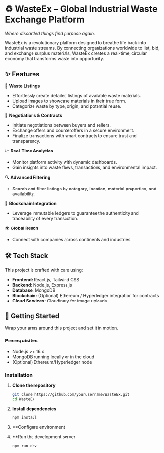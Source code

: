 # ♻️ WasteEx – Global Industrial Waste Exchange Platform

*Where discarded things find purpose again.*

WasteEx is a revolutionary platform designed to breathe life back into industrial waste streams. By connecting organizations worldwide to list, bid, and exchange surplus materials, WasteEx creates a real-time, circular economy that transforms waste into opportunity.

## ✨ Features

🌱 **Waste Listings**
- Effortlessly create detailed listings of available waste materials.
- Upload images to showcase materials in their true form.
- Categorize waste by type, origin, and potential reuse.

💼 **Negotiations & Contracts**
- Initiate negotiations between buyers and sellers.
- Exchange offers and counteroffers in a secure environment.
- Finalize transactions with smart contracts to ensure trust and transparency.

📈 **Real-Time Analytics**
- Monitor platform activity with dynamic dashboards.
- Gain insights into waste flows, transactions, and environmental impact.

🔍 **Advanced Filtering**
- Search and filter listings by category, location, material properties, and availability.

🔗 **Blockchain Integration**
- Leverage immutable ledgers to guarantee the authenticity and traceability of every transaction.

🌍 **Global Reach**
- Connect with companies across continents and industries.

## 🛠️ Tech Stack

This project is crafted with care using:

- **Frontend:** React.js, Tailwind CSS
- **Backend:** Node.js, Express.js
- **Database:** MongoDB
- **Blockchain:** (Optional) Ethereum / Hyperledger integration for contracts
- **Cloud Services:** Cloudinary for image uploads

## 🚀 Getting Started

Wrap your arms around this project and set it in motion.

### Prerequisites

- Node.js >= 16.x
- MongoDB running locally or in the cloud
- (Optional) Ethereum/Hyperledger node

### Installation

1. **Clone the repository**
   ```bash
   git clone https://github.com/yourusername/WasteEx.git
   cd WasteEx

2. **Install dependencies**
   ```bash
   npm install

3. **Configure environment

4. **Run the development server
   ```bash
   npm run dev

